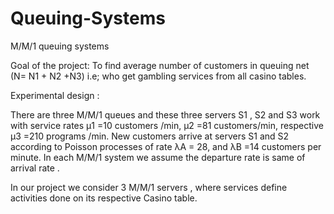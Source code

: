 # Queuing-Systems
M/M/1 queuing systems

Goal of the project: To find average number of customers in queuing net (N= N1 + N2 +N3) i.e; who get gambling services from all casino tables.

Experimental design :

There are three M/M/1 queues and these three servers S1 , S2 and S3 work with service rates μ1 =10 customers /min, μ2 =81 customers/min, respective μ3 =210 programs /min. New customers arrive at servers S1 and S2 according to Poisson processes of rate λA = 28, and λB =14 customers per minute. In each M/M/1 system we assume the departure rate is same of arrival rate .

In our project we consider 3 M/M/1 servers , where services define activities done on its respective Casino table.
